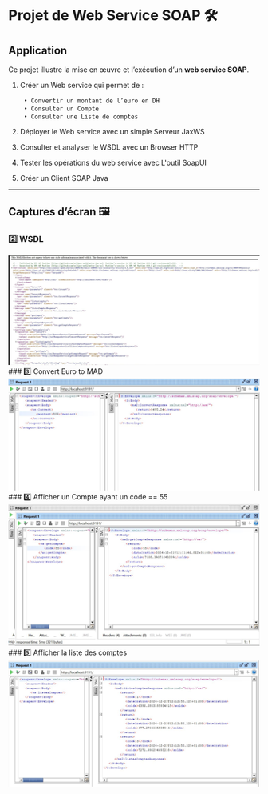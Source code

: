 # Projet de Web Service SOAP 🛠️

## Application

Ce projet illustre la mise en œuvre et l’exécution d’un **web service SOAP**.

1.  Créer un Web service qui permet de :

         • Convertir un montant de l’euro en DH
         • Consulter un Compte
         • Consulter une Liste de comptes

2.  Déployer le Web service avec un simple Serveur JaxWS
3.  Consulter et analyser le WSDL avec un Browser HTTP
4.  Tester les opérations du web service avec L'outil
    SoapUI
5.  Créer un Client SOAP Java

---

## Captures d’écran 🖼️


### 2️⃣ WSDL
<img src="Captures/1.jpg" />
### 3️⃣ Convert Euro to MAD 
<img src="Captures/4.jpg" />
### 4️⃣ Afficher un Compte ayant un code == 55    
<img src="Captures/5.jpg" />
### 5️⃣ Afficher la liste des comptes  
<img src="Captures/6.jpg" />

